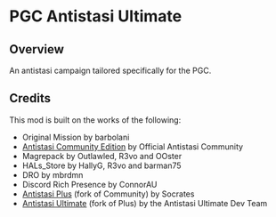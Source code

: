 # PGC Antistasi Ultimate

## Overview
An antistasi campaign tailored specifically for the PGC.


## Credits

This mod is built on the works of the following:

- Original Mission by barbolani
- [Antistasi Community Edition](https://github.com/official-antistasi-community) by Official Antistasi Community
- Magrepack by Outlawled, R3vo and OOster
- HALs_Store by HallyG, R3vo and barman75
- DRO by mbrdmn
- Discord Rich Presence by ConnorAU
- [Antistasi Plus](https://github.com/igorkis-scrts/A3-Antistasi-Plus) (fork of Community) by Socrates
- [Antistasi Ultimate](https://github.com/Discordop/A3-Antistasi-Ultimate) (fork of Plus) by the Antistasi Ultimate Dev Team
